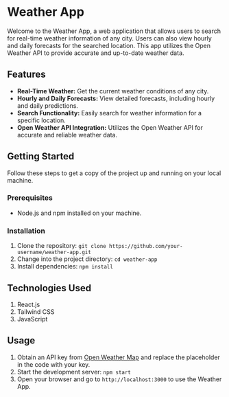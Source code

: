 # Weather App

Welcome to the Weather App, a web application that allows users to search for real-time weather information of any city. Users can also view hourly and daily forecasts for the searched location. This app utilizes the Open Weather API to provide accurate and up-to-date weather data.

## Features
- **Real-Time Weather:** Get the current weather conditions of any city.
- **Hourly and Daily Forecasts:** View detailed forecasts, including hourly and daily predictions.
- **Search Functionality:** Easily search for weather information for a specific location.
- **Open Weather API Integration:** Utilizes the Open Weather API for accurate and reliable weather data.


## Getting Started
Follow these steps to get a copy of the project up and running on your local machine.

### Prerequisites
- Node.js and npm installed on your machine.

### Installation
1. Clone the repository: `git clone https://github.com/your-username/weather-app.git`
2. Change into the project directory: `cd weather-app`
3. Install dependencies: `npm install`

## Technologies Used
1. React.js
2. Tailwind CSS
3. JavaScript

## Usage
1. Obtain an API key from [Open Weather Map](https://openweathermap.org/api) and replace the placeholder in the code with your key.
2. Start the development server: `npm start`
3. Open your browser and go to `http://localhost:3000` to use the Weather App.

